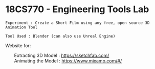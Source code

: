 # **18CS770 - Engineering Tools Lab**

```
Experiment : Create a Short Film using any free, open source 3D Animation Tool

Tool Used : Blender (can also use Unreal Engine)
```

Website for:

&nbsp;&nbsp;&nbsp;&nbsp;&nbsp;&nbsp; Extracting 3D Model : https://sketchfab.com/ <br />
&nbsp;&nbsp;&nbsp;&nbsp;&nbsp;&nbsp; Animating the Model : https://www.mixamo.com/#/ <br />

